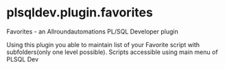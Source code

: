 # plsqldev.plugin.favorites
Favorites - an Allroundautomations PL/SQL Developer plugin

Using this plugin you able to maintain list of your Favorite script with subfolders(only one level possible). Scripts accessible using main menu of PLSQL Dev
